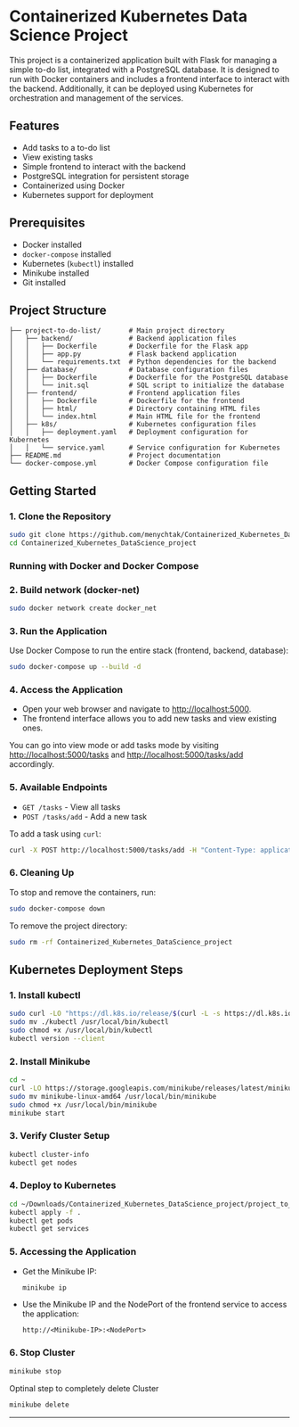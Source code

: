
# Containerized Kubernetes Data Science Project

This project is a containerized application built with Flask for managing a simple to-do list, integrated with a PostgreSQL database. It is designed to run with Docker containers and includes a frontend interface to interact with the backend. Additionally, it can be deployed using Kubernetes for orchestration and management of the services.

## Features

- Add tasks to a to-do list
- View existing tasks
- Simple frontend to interact with the backend
- PostgreSQL integration for persistent storage
- Containerized using Docker
- Kubernetes support for deployment

## Prerequisites

- Docker installed
- `docker-compose` installed
- Kubernetes (`kubectl`) installed
- Minikube installed
- Git installed

## Project Structure

```
├── project-to-do-list/       # Main project directory
│   ├── backend/              # Backend application files
│   │   ├── Dockerfile        # Dockerfile for the Flask app
│   │   ├── app.py            # Flask backend application
│   │   └── requirements.txt  # Python dependencies for the backend
│   ├── database/             # Database configuration files
│   │   ├── Dockerfile        # Dockerfile for the PostgreSQL database
│   │   └── init.sql          # SQL script to initialize the database
│   ├── frontend/             # Frontend application files
│   │   ├── Dockerfile        # Dockerfile for the frontend
│   │   ├── html/             # Directory containing HTML files
│   │   └── index.html        # Main HTML file for the frontend
│   ├── k8s/                  # Kubernetes configuration files
│   │   ├── deployment.yaml   # Deployment configuration for Kubernetes
│   │   └── service.yaml      # Service configuration for Kubernetes
├── README.md                 # Project documentation
└── docker-compose.yml        # Docker Compose configuration file
```

## Getting Started

### 1. Clone the Repository

```bash
sudo git clone https://github.com/menychtak/Containerized_Kubernetes_DataScience_project
cd Containerized_Kubernetes_DataScience_project
```

### Running with Docker and Docker Compose

### 2. Build network (docker-net)

```bash
sudo docker network create docker_net
```

### 3. Run the Application

Use Docker Compose to run the entire stack (frontend, backend, database):

```bash
sudo docker-compose up --build -d
```

### 4. Access the Application

- Open your web browser and navigate to [http://localhost:5000](http://localhost:5000).
- The frontend interface allows you to add new tasks and view existing ones.

You can go into view mode or add tasks mode by visiting [http://localhost:5000/tasks](http://localhost:5000/tasks) and [http://localhost:5000/tasks/add](http://localhost:5000/tasks/add) accordingly.

### 5. Available Endpoints

- `GET /tasks` - View all tasks
- `POST /tasks/add` - Add a new task

To add a task using `curl`:

```bash
curl -X POST http://localhost:5000/tasks/add -H "Content-Type: application/json" -d '{"task": "Learn Kubernetes"}'
```

### 6. Cleaning Up

To stop and remove the containers, run:

```bash
sudo docker-compose down
```

To remove the project directory:

```bash
sudo rm -rf Containerized_Kubernetes_DataScience_project
```

## Kubernetes Deployment Steps

### 1. Install kubectl

```bash
sudo curl -LO "https://dl.k8s.io/release/$(curl -L -s https://dl.k8s.io/release/stable.txt)/bin/linux/amd64/kubectl"
sudo mv ./kubectl /usr/local/bin/kubectl
sudo chmod +x /usr/local/bin/kubectl
kubectl version --client
```

### 2. Install Minikube

```bash
cd ~
curl -LO https://storage.googleapis.com/minikube/releases/latest/minikube-linux-amd64
sudo mv minikube-linux-amd64 /usr/local/bin/minikube
sudo chmod +x /usr/local/bin/minikube
minikube start
```

### 3. Verify Cluster Setup

```bash
kubectl cluster-info
kubectl get nodes
```

### 4. Deploy to Kubernetes

```bash
cd ~/Downloads/Containerized_Kubernetes_DataScience_project/project_to_do_list/k8s
kubectl apply -f .
kubectl get pods
kubectl get services
```

### 5. Accessing the Application

- Get the Minikube IP:

  ```bash
  minikube ip
  ```

- Use the Minikube IP and the NodePort of the frontend service to access the application:

  ```
  http://<Minikube-IP>:<NodePort>
  ```
### 6. Stop Cluster

```bash
minikube stop
```

Optinal step to completely delete Cluster
```bash
minikube delete
```
---
